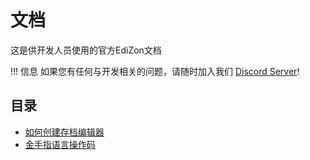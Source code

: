 # 文档

这是供开发人员使用的官方EdiZon文档

!!! 信息
    如果您有任何与开发相关的问题，请随时加入我们 [Discord Server](https://discord.gg/qyA38T8)!
<br>

## 目录
- [如何创建存档编辑器](save_editor_creation.html)
- [金手指语言操作码](https://github.com/Atmosphere-NX/Atmosphere/blob/master/docs/cheats.md)